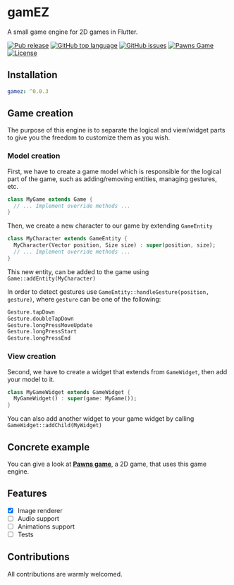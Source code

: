 # gamEZ

A small game engine for 2D games in Flutter.

[![Pub release](https://img.shields.io/badge/pub.dev-0.0.3-blue?style=flat-square)](https://pub.dev/packages/gamez) [![GitHub top language](https://img.shields.io/github/languages/top/adilayman/gamez.svg?style=flat-square)](https://github.com/adilayman/gamez) [![GitHub issues](https://img.shields.io/github/issues/adilayman/gamez?style=flat-square)](https://github.com/adilayman/gamez/issues) [![Pawns Game](https://img.shields.io/badge/Pawns%20game-Flutter-orange?style=flat-square)](https://github.com/adilayman/pawns_game) [![License](https://img.shields.io/github/license/adilayman/gamez?style=flat-square)](https://github.com/adilayman/gamez/blob/main/LICENSE)

## Installation

```yaml
gamez: ^0.0.3
```

## Game creation

The purpose of this engine is to separate the logical and view/widget parts to give you the freedom to customize them as you wish.

### Model creation

First, we have to create a game model which is responsible for the logical part of the game, such as adding/removing entities, managing gestures, etc.

```dart
class MyGame extends Game {
  // ... Implement override methods ...
}
```

Then, we create a new character to our game by extending `GameEntity`

```dart
class MyCharacter extends GameEntity {
  MyCharacter(Vector position, Size size) : super(position, size);
  // ... Implement override methods ...
}
```

This new entity, can be added to the game using `Game::addEntity(MyCharacter)`

In order to detect gestures use `GameEntity::handleGesture(position, gesture)`, where `gesture` can be one of the following:

```dart
Gesture.tapDown
Gesture.doubleTapDown
Gesture.longPressMoveUpdate
Gesture.longPressStart
Gesture.longPressEnd
```

### View creation

Second, we have to create a widget that extends from `GameWidget`, then add your model to it.

```dart
class MyGameWidget extends GameWidget {
  MyGameWidget() : super(game: MyGame());
}
```

You can also add another widget to your game widget by calling `GameWidget::addChild(MyWidget)`

## Concrete example

You can give a look at [**Pawns game**](https://github.com/adilayman/pawns_game), a 2D game, that uses this game engine.

## Features

* [x] Image renderer
* [ ] Audio support
* [ ] Animations support
* [ ] Tests

## Contributions

All contributions are warmly welcomed.
